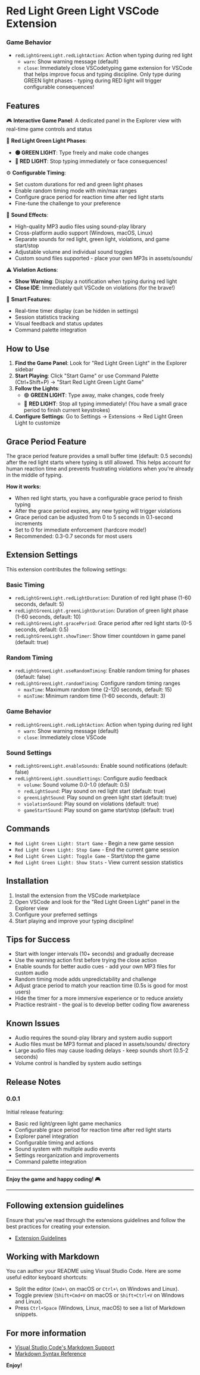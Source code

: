 # Red Light Green Light VSCode Extension

### Game Behavior
- `redLightGreenLight.redLightAction`: Action when typing during red light
  - `warn`: Show warning message (default)
  - `close`: Immediately close VSCodetyping game extension for VSCode that helps improve focus and typing discipline. Only type during GREEN light phases - typing during RED light will trigger configurable consequences!

## Features

🎮 **Interactive Game Panel**: A dedicated panel in the Explorer view with real-time game controls and status

🚦 **Red Light Green Light Phases**: 
- **🟢 GREEN LIGHT**: Type freely and make code changes
- **🔴 RED LIGHT**: Stop typing immediately or face consequences!

⚙️ **Configurable Timing**:
- Set custom durations for red and green light phases
- Enable random timing mode with min/max ranges
- Configure grace period for reaction time after red light starts
- Fine-tune the challenge to your preference

🎵 **Sound Effects**:
- High-quality MP3 audio files using sound-play library
- Cross-platform audio support (Windows, macOS, Linux)
- Separate sounds for red light, green light, violations, and game start/stop
- Adjustable volume and individual sound toggles
- Custom sound files supported - place your own MP3s in assets/sounds/

⚠️ **Violation Actions**:
- **Show Warning**: Display a notification when typing during red light
- **Close IDE**: Immediately quit VSCode on violations (for the brave!)

🎯 **Smart Features**:
- Real-time timer display (can be hidden in settings)
- Session statistics tracking
- Visual feedback and status updates
- Command palette integration

## How to Use

1. **Find the Game Panel**: Look for "Red Light Green Light" in the Explorer sidebar
2. **Start Playing**: Click "Start Game" or use Command Palette (Ctrl+Shift+P) → "Start Red Light Green Light Game"
3. **Follow the Lights**: 
   - 🟢 **GREEN LIGHT**: Type away, make changes, code freely
   - 🔴 **RED LIGHT**: Stop all typing immediately! (You have a small grace period to finish current keystrokes)
4. **Configure Settings**: Go to Settings → Extensions → Red Light Green Light to customize

## Grace Period Feature

The grace period feature provides a small buffer time (default: 0.5 seconds) after the red light starts where typing is still allowed. This helps account for human reaction time and prevents frustrating violations when you're already in the middle of typing.

**How it works:**
- When red light starts, you have a configurable grace period to finish typing
- After the grace period expires, any new typing will trigger violations
- Grace period can be adjusted from 0 to 5 seconds in 0.1-second increments
- Set to 0 for immediate enforcement (hardcore mode!)
- Recommended: 0.3-0.7 seconds for most users

## Extension Settings

This extension contributes the following settings:

### Basic Timing

* `redLightGreenLight.redLightDuration`: Duration of red light phase (1-60 seconds, default: 5)
* `redLightGreenLight.greenLightDuration`: Duration of green light phase (1-60 seconds, default: 10)
* `redLightGreenLight.gracePeriod`: Grace period after red light starts (0-5 seconds, default: 0.5)
* `redLightGreenLight.showTimer`: Show timer countdown in game panel (default: true)

### Random Timing
* `redLightGreenLight.useRandomTiming`: Enable random timing for phases (default: false)
* `redLightGreenLight.randomTiming`: Configure random timing ranges
  * `maxTime`: Maximum random time (2-120 seconds, default: 15)
  * `minTime`: Minimum random time (1-60 seconds, default: 3)

### Game Behavior

* `redLightGreenLight.redLightAction`: Action when typing during red light
  * `warn`: Show warning message (default)
  * `close`: Immediately close VSCode

### Sound Settings
* `redLightGreenLight.enableSounds`: Enable sound notifications (default: false)
* `redLightGreenLight.soundSettings`: Configure audio feedback
  * `volume`: Sound volume 0.0-1.0 (default: 0.5)
  * `redLightSound`: Play sound on red light start (default: true)
  * `greenLightSound`: Play sound on green light start (default: true)
  * `violationSound`: Play sound on violations (default: true)
  * `gameStartSound`: Play sound on game start/stop (default: true)

## Commands

* `Red Light Green Light: Start Game` - Begin a new game session
* `Red Light Green Light: Stop Game` - End the current game session
* `Red Light Green Light: Toggle Game` - Start/stop the game
* `Red Light Green Light: Show Stats` - View current session statistics

## Installation

1. Install the extension from the VSCode marketplace
2. Open VSCode and look for the "Red Light Green Light" panel in the Explorer view
3. Configure your preferred settings
4. Start playing and improve your typing discipline!

## Tips for Success

- Start with longer intervals (10+ seconds) and gradually decrease
- Use the warning action first before trying the close action
- Enable sounds for better audio cues - add your own MP3 files for custom audio
- Random timing mode adds unpredictability and challenge
- Adjust grace period to match your reaction time (0.5s is good for most users)
- Hide the timer for a more immersive experience or to reduce anxiety
- Practice restraint - the goal is to develop better coding flow awareness

## Known Issues

- Audio requires the sound-play library and system audio support
- Audio files must be MP3 format and placed in assets/sounds/ directory
- Large audio files may cause loading delays - keep sounds short (0.5-2 seconds)
- Volume control is handled by system audio settings

## Release Notes

### 0.0.1

Initial release featuring:
- Basic red light/green light game mechanics
- Configurable grace period for reaction time after red light starts
- Explorer panel integration
- Configurable timing and actions
- Sound system with multiple audio events
- Settings reorganization and improvements
- Command palette integration

---

**Enjoy the game and happy coding! 🎮**

---

## Following extension guidelines

Ensure that you've read through the extensions guidelines and follow the best practices for creating your extension.

* [Extension Guidelines](https://code.visualstudio.com/api/references/extension-guidelines)

## Working with Markdown

You can author your README using Visual Studio Code. Here are some useful editor keyboard shortcuts:

* Split the editor (`Cmd+\` on macOS or `Ctrl+\` on Windows and Linux).
* Toggle preview (`Shift+Cmd+V` on macOS or `Shift+Ctrl+V` on Windows and Linux).
* Press `Ctrl+Space` (Windows, Linux, macOS) to see a list of Markdown snippets.

## For more information

* [Visual Studio Code's Markdown Support](http://code.visualstudio.com/docs/languages/markdown)
* [Markdown Syntax Reference](https://help.github.com/articles/markdown-basics/)

**Enjoy!**
